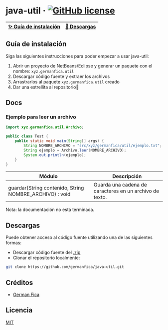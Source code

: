 # java-util &middot; [![GitHub license](https://img.shields.io/badge/license-MIT-blue.svg)](https://github.com/germanfica/java-util/blob/master/LICENSE)
| [:sparkles: Guía de instalación](#guía-de-instalación) | [:rocket: Descargas](#descargas) |
| --------------- | -------- |

## Guía de instalación
Siga las siguientes instrucciones para poder empezar a usar java-util:
1.	Abrir un proyecto de NetBeans/Eclipse y generar un paquete con el nombre: `xyz.germanfica.util`
2.	Descargar código fuente y extraer los archivos
3.	Arrastrarlos al paquete `xyz.germanfica.util` creado
4.	Dar una estrellita al repositorio💖

## Docs
### Ejemplo para leer un archivo
```java
import xyz.germanfica.util.Archivo;

public class Test {
	public static void main(String[] args) {
		String NOMBRE_ARCHIVO = "src/xyz/germanfica/util/ejemplo.txt";
		String ejemplo = Archivo.leer(NOMBRE_ARCHIVO);
		System.out.println(ejemplo);
	}
}
```
| Módulo        | Descripción   |
| ------------- | ------------- |
| guardar(String contenido, String NOMBRE_ARCHIVO) : void  | Guarda una cadena de caracteres en un  archivo de texto.  |

Nota: la documentación no está terminada.

## Descargas
Puede obtener acceso al código fuente utilizando una de las siguientes formas:
+ Descargar código fuente del [.zip](https://github.com/germanfica/java-util/archive/master.zip)
+ Clonar el repositorio localmente:
```bash
git clone https://github.com/germanfica/java-util.git
```

## Créditos
- [German Fica](https://www.instagram.com/germanfica/)

## Licencia
[MIT](https://opensource.org/licenses/MIT)

